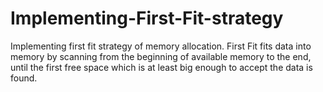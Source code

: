 # Implementing-First-Fit-strategy
Implementing first fit strategy of memory allocation.
First Fit fits data into memory by scanning from the beginning of available memory to the end, until the first free space which is at least big enough to accept the data is found.